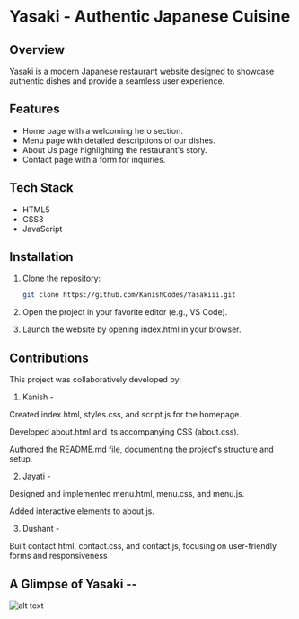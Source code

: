 # Yasaki - Authentic Japanese Cuisine

## Overview
Yasaki is a modern Japanese restaurant website designed to showcase authentic dishes and provide a seamless user experience.

## Features
- Home page with a welcoming hero section.
- Menu page with detailed descriptions of our dishes.
- About Us page highlighting the restaurant's story.
- Contact page with a form for inquiries.

## Tech Stack
- HTML5
- CSS3
- JavaScript

## Installation
1. Clone the repository:
   ```bash
   git clone https://github.com/KanishCodes/Yasakiii.git

2. Open the project in your favorite editor (e.g., VS Code).

3. Launch the website by opening index.html in your browser.

## Contributions
This project was collaboratively developed by:

1. Kanish - 

Created index.html, styles.css, and script.js for the homepage.

Developed about.html and its accompanying CSS (about.css).

Authored the README.md file, documenting the project's structure and setup.


2. Jayati - 

Designed and implemented menu.html, menu.css, and menu.js.

Added interactive elements to about.js.


3. Dushant -

Built contact.html, contact.css, and contact.js, focusing on user-friendly forms and responsiveness

## A Glimpse of Yasaki --

![alt text](git_project\Yasakiii\image.png)
